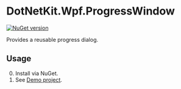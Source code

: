 # DotNetKit.Wpf.ProgressWindow
[![NuGet version](https://badge.fury.io/nu/DotNetKit.Wpf.ProgressWindow.svg)](https://badge.fury.io/nu/DotNetKit.Wpf.ProgressWindow)

Provides a reusable progress dialog.

## Usage
0. Install via NuGet.
0. See [Demo project](DotNetKit.Wpf.ProgressWindow.Demo).

